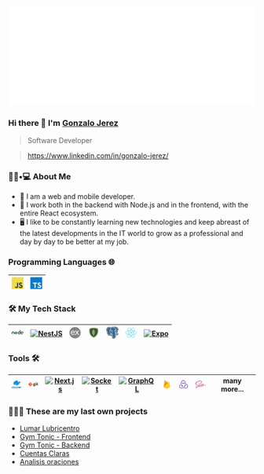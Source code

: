 <img src="https://github.com/GonzaJerez/gonzajerez/blob/main/svg.svg"/>

### Hi there 👋 I'm [Gonzalo Jerez](https://www.linkedin.com/in/gonzalo-jerez-8089b918b/)
> Software Developer

> https://www.linkedin.com/in/gonzalo-jerez/


<h3> 👨🏻•💻 About Me </h3>


- 📱 I am a web and mobile developer.
- 🌱 I work both in the backend with Node.js and in the frontend, with the entire React ecosystem.
- 🖥 I like to be constantly learning new technologies and keep abreast of the latest developments in the IT world to grow as a professional and day by day to be better at my job.


### Programming Languages 🌐

| [<img src="https://raw.githubusercontent.com/github/explore/80688e429a7d4ef2fca1e82350fe8e3517d3494d/topics/javascript/javascript.png" alt="Javascript" width="24">](https://developer.mozilla.org/es/docs/Web/JavaScript) | [<img src="https://raw.githubusercontent.com/github/explore/80688e429a7d4ef2fca1e82350fe8e3517d3494d/topics/typescript/typescript.png" alt="ts logo" width="24">](https://www.typescriptlang.org/) 
|---|---|



<h3>🛠 My Tech Stack</h3>

| [<img src="https://raw.githubusercontent.com/sachinverma53121/sachinverma53121/master/icons/node.png" alt="Node" width="24">](https://nodejs.org/es/) | [<img src="https://d33wubrfki0l68.cloudfront.net/e937e774cbbe23635999615ad5d7732decad182a/26072/logo-small.ede75a6b.svg" alt="NestJS" width="24">](https://nestjs.com/) | [<img src="https://raw.githubusercontent.com/sachinverma53121/sachinverma53121/master/icons/express.png" alt="Express" width="24">](https://expressjs.com/es/)| [<img src="https://raw.githubusercontent.com/sachinverma53121/sachinverma53121/master/icons/mongo.png" alt="Mongo" width="24">](https://www.mongodb.com/es) | [<img src="https://raw.githubusercontent.com/github/explore/80688e429a7d4ef2fca1e82350fe8e3517d3494d/topics/postgresql/postgresql.png" alt="Mongo" width="24">](https://www.mongodb.com/es) | [<img src="https://raw.githubusercontent.com/sachinverma53121/sachinverma53121/master/icons/react.png" alt="React" width="24">](https://es.reactjs.org/) | [<img src="https://static.expo.dev/static/favicon-light-48x48.png" alt="Expo" width="24">](https://expo.dev/)| 
|---|---|---|---|---|---|---|



### Tools 🛠️

| [<img src="https://raw.githubusercontent.com/github/explore/80688e429a7d4ef2fca1e82350fe8e3517d3494d/topics/docker/docker.png" alt="Docker" width="24">](https://www.docker.com/) | [<img src="https://raw.githubusercontent.com/github/explore/80688e429a7d4ef2fca1e82350fe8e3517d3494d/topics/git/git.png" alt="Git" width="24">](https://git-scm.com/) | [<img src="https://nextjs.org/static/favicon/favicon-32x32.png" alt="Next.js" width="24">](https://nextjs.org/) | [<img src="https://socket.io/images/logo.svg" alt="Socket" width="24">](https://socket.io/) | [<img src="https://graphql.org/img/brand/logos/logo.svg" alt="GraphQL" width="24">](https://graphql.org/) | [<img src="https://raw.githubusercontent.com/github/explore/80688e429a7d4ef2fca1e82350fe8e3517d3494d/topics/firebase/firebase.png" alt="firebase" width="24">](https://firebase.google.com/) | [<img src="https://raw.githubusercontent.com/sachinverma53121/sachinverma53121/master/icons/redux.png" alt="Redux" width="24">](https://es.redux.js.org/) | [<img src="https://raw.githubusercontent.com/github/explore/80688e429a7d4ef2fca1e82350fe8e3517d3494d/topics/sass/sass.png" alt="Sass" width="24">](https://sass-lang.com/) |  many more...
|---|---|---|---|---|---|---|---|---|

### 👨🏽‍💻 These are my last own projects

- [Lumar Lubricentro](https://lumar-lubricentro.vercel.app)
- [Gym Tonic - Frontend](https://github.com/GonzaJerez/rutinas-app-front)
- [Gym Tonic - Backend](https://github.com/GonzaJerez/rutinas-app)
- [Cuentas Claras](https://github.com/GonzaJerez/cuentas-claras)
- [Analisis oraciones](https://github.com/GonzaJerez/analisis-oraciones)
